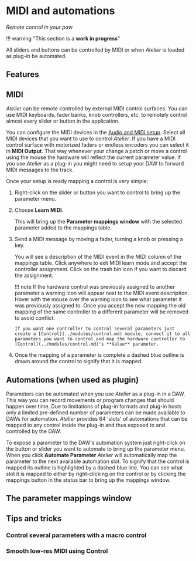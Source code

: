 # MIDI and automations

_Remote control in your paw_
<!-- hands on? -->

!!! warning "This section is a **work in progress**"

<!-- performance -->
<!-- using in a track? -->

All sliders and buttons can be controlled by MIDI or when _Atelier_ is loaded as plug-in be automated. 

## Features

## MIDI

_Atelier_ can be remote controlled by external MIDI control surfaces. You can use MIDI keyboards, fader banks, knob controllers, etc. to remotely control almost every slider or button in the application.

You can configure the MIDI devices in the [Audio and MIDI setup](../atelier/getting-started.md#application-audio-midi-setup). Select all MIDI devices that you want to use to control _Atelier_. If you have a MIDI control surface with motorized faders or endless encoders you can select it in **MIDI Output**. That way whenever your change a patch or move a control using the mouse the hardware will reflect the current parameter value. If you use _Atelier_ as a plug-in you might need to setup your DAW to forward MIDI messages to the track.

Once your setup is ready mapping a control is very simple:

1.  Right-click on the slider or button you want to control to bring up the parameter menu.

2.  Choose **Learn MIDI**.

    This will bring up the **Parameter mappings window** with the selected parameter added to the mappings table.

3.  Send a MIDI message by moving a fader, turning a knob or pressing a key.

    You will see a description of the MIDI event in the MIDI column of the mappings table. Click anywhere to exit MIDI learn mode and accept the controller assignment. Click on the trash bin icon if you want to discard the assignment.

    !!! note
        If the hardware control was previously assigned to another parameter a warning icon will appear next to the MIDI event description. Hover with the mouse over the warning icon to see what parameter it was previously assigned to. Once you accept the new mapping the old mapping of the same controller to a different parameter will be removed to avoid conflict.

        If you want one controller to control several parameters just create a [Control](../modules/control.md) module, connect it to all parameters you want to control and map the hardware controller to [Control](../modules/control.md)'s **Value** parameter.

  4.  Once the mapping of a parameter is complete a dashed blue outline is drawn around the control to signify that it is mapped.

## Automations (when used as plugin)

Parameters can be automated when you use _Atelier_ as a plug-in in a DAW. This way you can record movements or program changes that should happen over time. Due to limitations of plug-in formats and plug-in hosts only a limited pre-defined number of parameters can be made available to DAWs for automation. _Atelier_ provides 64 'slots' of automations that can be mapped to any control inside the plug-in and thus exposed to and controlled by the DAW.

To expose a parameter to the DAW's automation system just right-click on the button or slider you want to automate to bring up the parameter menu. When you click **Automate Parameter** _Atelier_ will automatically map the parameter to the next available automation slot. To signify that the control is mapped its outline is highlighted by a dashed blue line. You can see what slot it is mapped to either by right-clicking on the control or by clicking the mappings button in the status bar to bring up the mappings window.

<!-- ableton: two step approach -->

## The parameter mappings window

## Tips and tricks

### Control several parameters with a macro control

### Smooth low-res MIDI using Control